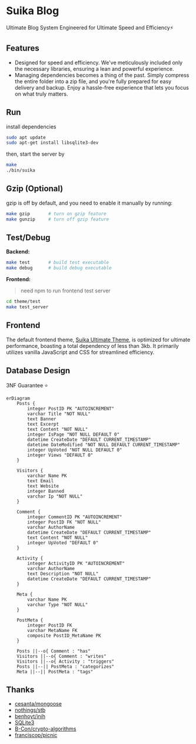 # Suika Blog
Ultimate Blog System Engineered for Ultimate Speed and Efficiency⚡

## Features
+ Designed for speed and efficiency. We've meticulously included only the necessary libraries, ensuring a lean and powerful experience.
+ Managing dependencies becomes a thing of the past. Simply compress the entire folder into a zip file, and you're fully prepared for easy delivery and backup. Enjoy a hassle-free experience that lets you focus on what truly matters.

## Run

install dependencies

```bash
sudo apt update
sudo apt-get install libsqlite3-dev
```

then, start the server by 
```bash
make
./bin/suika
```

## Gzip (Optional)
gzip is off by default, and you need to enable it manually by running:
```bash
make gzip       # turn on gzip feature
make gunzip     # turn off gzip feature
```

## Test/Debug
**Backend:**
```bash
make test       # build test executable
make debug      # build debug executable
```
**Frontend:**
> need npm to run frontend test server

```bash
cd theme/test
make test_server
```

## Frontend
The default frontend theme, [Suika Ultimate Theme](./theme/readme.md), is optimized for ultimate performance, boasting a total dependency of less than 3kb. It primarily utilizes vanilla JavaScript and CSS for streamlined efficiency.

## Database Design
3NF Guarantee ⭐

```mermaid
erDiagram
    Posts {
        integer PostID PK "AUTOINCREMENT"
        varchar Title "NOT NULL"
        text Banner
        text Excerpt
        text Content "NOT NULL"
        integer IsPage "NOT NULL DEFAULT 0"
        datetime CreateDate "DEFAULT CURRENT_TIMESTAMP"
        datetime DateModified "NOT NULL DEFAULT CURRENT_TIMESTAMP"
        integer UpVoted "NOT NULL DEFAULT 0"
        integer Views "DEFAULT 0"
    }

    Visitors {
        varchar Name PK
        text Email
        text Website
        integer Banned
        varchar Ip "NOT NULL"
    }

    Comment {
        integer CommentID PK "AUTOINCREMENT"
        integer PostID FK "NOT NULL"
        varchar AuthorName
        datetime CreateDate "DEFAULT CURRENT_TIMESTAMP"
        text Content "NOT NULL"
        integer UpVoted "DEFAULT 0"
    }

    Activity {
        integer ActivityID PK "AUTOINCREMENT"
        varchar AuthorName
        text Description "NOT NULL"
        datetime CreateDate "DEFAULT CURRENT_TIMESTAMP"
    }

    Meta {
        varchar Name PK
        varchar Type "NOT NULL"
    }

    PostMeta {
        integer PostID FK
        varchar MetaName FK
        composite PostID_MetaName PK
    }

    Posts ||--o{ Comment : "has"
    Visitors ||--o{ Comment : "writes"
    Visitors ||--o{ Activity : "triggers"
    Posts ||--|| PostMeta : "categorizes"
    Meta ||--|| PostMeta : "tags"
```

## Thanks
+ [cesanta/mongoose](https://github.com/cesanta/mongoose)
+ [nothings/stb](https://github.com/nothings/stb)
+ [benhoyt/inih](https://github.com/benhoyt/inih)
+ [SQLite3](https://www.sqlite.)
+ [B-Con/crypto-algorithms](https://github.com/B-Con/crypto-algorithms/)
+ [franciscop/picnic](https://github.com/franciscop/picnic)
